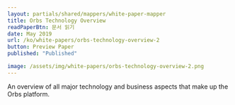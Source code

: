 ```yaml
---
layout: partials/shared/mappers/white-paper-mapper
title: Orbs Technology Overview
readPaperBtn: 문서 읽기
date: May 2019
url: /ko/white-papers/orbs-technology-overview-2
button: Preview Paper
published: "Published"

image: /assets/img/white-papers/orbs-technology-overview-2.png
---
```


An overview of all major technology and business aspects that make up the Orbs platform.
